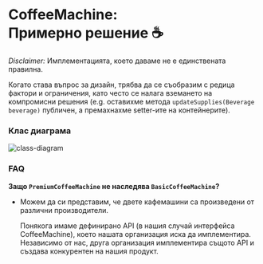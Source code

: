 # CoffeeMachine: <br> Примерно решение :coffee:

*Disclaimer:*  Имплементацията, което даваме не е единствената правилна.

Когато става въпрос за дизайн, трябва да се съобразим с редица фактори и ограничения, като често се налага вземането на компромисни решения (e.g. оставихме метода `updateSupplies(Beverage beverage)` публичен, а премахнахме setter-ите на контейнерите).

### Клас диаграма
![class-diagram](../../../images/java-logo.png?raw=true)

### FAQ
**Защо `PremiumCoffeeMachine` не наследява `BasicCoffeeMachine`?**

* Можем да си представим, че двете кафемашини са произведени от различни производители.

  Понякога имаме дефинирано API (в нашия случай интерфейса CoffeeMachine), което нашата организация иска да имплементира. Независимо от нас, друга организация имплементира същото API и създава конкурентен на нашия продукт.